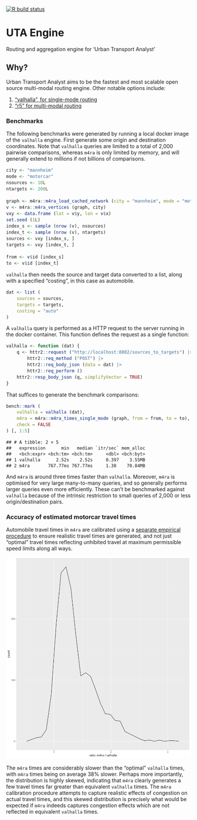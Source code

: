 [![R build
status](https://github.com/UrbanAnalyst/uta-engine/workflows/R-CMD-check/badge.svg)](https://github.com/UrbanAnalyst/uta-engine/actions?query=workflow%3AR-CMD-check)

# UTA Engine

Routing and aggregation engine for ‘Urban Transport Analyst’

## Why?

Urban Transport Analyst aims to be the fastest and most scalable open
source multi-modal routing engine. Other notable options include:

1.  [“valhalla”, for single-mode
    routing](https://github.com/valhalla/valhalla)
2.  [“r5” for multi-modal routing](https://github.com/conveyal/r5)

### Benchmarks

The following benchmarks were generated by running a local docker image
of the `valhalla` engine. First generate some origin and destination
coordinates. Note that `valhalla` queries are limited to a total of
2,000 pairwise comparisons, whereas `m4ra` is only limited by memory,
and will generally extend to millions if not billions of comparisons.

``` r
city <- "mannheim"
mode <- "motorcar"
nsources <- 10L
ntargets <- 200L

graph <- m4ra::m4ra_load_cached_network (city = "mannheim", mode = "motorcar", contracted = TRUE)
v <- m4ra::m4ra_vertices (graph, city)
vxy <- data.frame (lat = v$y, lon = v$x)
set.seed (1L)
index_s <- sample (nrow (v), nsources)
index_t <- sample (nrow (v), ntargets)
sources <- vxy [index_s, ]
targets <- vxy [index_t, ]

from <- v$id [index_s]
to <- v$id [index_t]
```

`valhalla` then needs the source and target data converted to a list,
along with a specified “costing”, in this case as automobile.

``` r
dat <- list (
    sources = sources,
    targets = targets,
    costing = "auto"
)
```

A `valhalla` query is performed as a HTTP request to the server running
in the docker container. This function defines the request as a single
function:

``` r
valhalla <- function (dat) {
    q <- httr2::request ("http://localhost:8002/sources_to_targets") |>
        httr2::req_method ("POST") |>
        httr2::req_body_json (data = dat) |>
        httr2::req_perform ()
    httr2::resp_body_json (q, simplifyVector = TRUE)
}
```

That suffices to generate the benchmark comparisons:

``` r
bench::mark (
    valhalla = valhalla (dat),
    m4ra = m4ra::m4ra_times_single_mode (graph, from = from, to = to),
    check = FALSE
) [, 1:5]
```

    ## # A tibble: 2 × 5
    ##   expression      min   median `itr/sec` mem_alloc
    ##   <bch:expr> <bch:tm> <bch:tm>     <dbl> <bch:byt>
    ## 1 valhalla      2.52s    2.52s     0.397    3.55MB
    ## 2 m4ra       767.77ms 767.77ms     1.30    70.84MB

And `m4ra` is around three times faster than `valhalla`. Moreover,
`m4ra` is optimised for very large many-to-many queries, and so
generally performs larger queries even more efficiently. These can’t be
benchmarked against `valhalla` because of the intrinsic restriction to
small queries of 2,000 or less origin/destination pairs.

### Accuracy of estimated motorcar travel times

Automobile travel times in `m4ra` are calibrated using a [separate
empirical procedure](https://github.com/UrbanAnalyst/ttcalib) to ensure
realistic travel times are generated, and not just “optimal” travel
times reflecting unhibited travel at maximum permissible speed limits
along all ways.

![](man/figures/m4ra-valhalla-time-ratio.png)

The `m4ra` times are considerably slower than the “optimal” `valhalla`
times, with `m4ra` times being on average 38% slower. Perhaps more
importantly, the distribution is highly skewed, indicating that `m4ra`
clearly generates a few travel times far greater than equivalent
`valhalla` times. The `m4ra` calibration procedure attempts to capture
realistic effects of congestion on actual travel times, and this skewed
distribution is precisely what would be expected if `m4ra` indeeds
captures congestion effects which are not reflected in equivalent
`valhalla` times.
